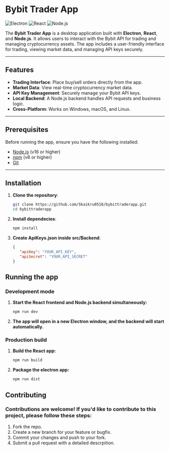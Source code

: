 # Bybit Trader App

![Electron](https://img.shields.io/badge/Electron-2B2E3A?style=for-the-badge&logo=electron&logoColor=9FEAF9)
![React](https://img.shields.io/badge/React-20232A?style=for-the-badge&logo=react&logoColor=61DAFB)
![Node.js](https://img.shields.io/badge/Node.js-339933?style=for-the-badge&logo=nodedotjs&logoColor=white)

The **Bybit Trader App** is a desktop application built with **Electron**, **React**, and **Node.js**. It allows users to interact with the Bybit API for trading and managing cryptocurrency assets. The app includes a user-friendly interface for trading, viewing market data, and managing API keys securely.

---

## Features

- **Trading Interface**: Place buy/sell orders directly from the app.
- **Market Data**: View real-time cryptocurrency market data.
- **API Key Management**: Securely manage your Bybit API keys.
- **Local Backend**: A Node.js backend handles API requests and business logic.
- **Cross-Platform**: Works on Windows, macOS, and Linux.

---

## Prerequisites

Before running the app, ensure you have the following installed:

- [Node.js](https://nodejs.org/) (v16 or higher)
- [npm](https://www.npmjs.com/) (v8 or higher)
- [Git](https://git-scm.com/)

---

## Installation

1. **Clone the repository**:
   ```bash
   git clone https://github.com/Skaikru0518/bybittraderapp.git
   cd bybittraderapp
   
2. **Install dependecies**:
   ```bash
   npm install

3. **Create ApiKeys.json inside src/Backend**:
     ```json
     {
        "apiKey": "YOUR_API_KEY",
        "apiSecret": "YOUR_API_SECRET"
     }
   
## Running the app
### Development mode

1. **Start the React frontend and Node.js backend simultaneously:**
   ```bash
   npm run dev

2. **The app will open in a new Electron window, and the backend will start automatically.**

### Production build
1. **Build the React app:**
    ```bash
    npm run build
2. **Package the electron app:**
   ```bash
   npm run dist

## Contributing
### Contributions are welcome! If you'd like to contribute to this project, please follow these steps:
1. Fork the repo.
2. Create a new branch for your feature or bugfix.
3. Commit your changes and push to your fork.
4. Submit a pull request with a detailed descrpition.



